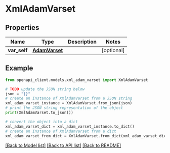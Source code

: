 # XmlAdamVarset


## Properties

Name | Type | Description | Notes
------------ | ------------- | ------------- | -------------
**var_self** | [**AdamVarset**](AdamVarset.md) |  | [optional] 

## Example

```python
from openapi_client.models.xml_adam_varset import XmlAdamVarset

# TODO update the JSON string below
json = "{}"
# create an instance of XmlAdamVarset from a JSON string
xml_adam_varset_instance = XmlAdamVarset.from_json(json)
# print the JSON string representation of the object
print(XmlAdamVarset.to_json())

# convert the object into a dict
xml_adam_varset_dict = xml_adam_varset_instance.to_dict()
# create an instance of XmlAdamVarset from a dict
xml_adam_varset_from_dict = XmlAdamVarset.from_dict(xml_adam_varset_dict)
```
[[Back to Model list]](../README.md#documentation-for-models) [[Back to API list]](../README.md#documentation-for-api-endpoints) [[Back to README]](../README.md)


